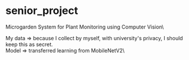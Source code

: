 # senior_project
Microgarden System for Plant Monitoring using Computer Vision\

My data => because I collect by myself, with university's privacy, I should keep this as secret.\
Model => transferred learning from MobileNetV2\
